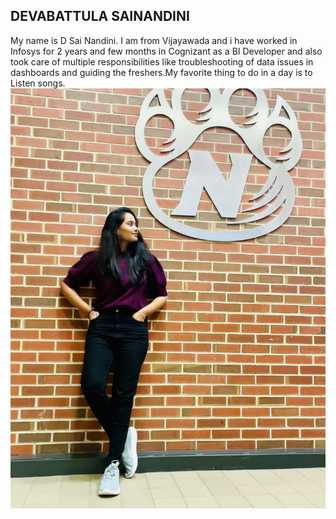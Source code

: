 ## DEVABATTULA SAINANDINI ##
My name is D Sai Nandini. I am from Vijayawada and i have worked in Infosys for 2 years and few months in Cognizant as a BI Developer and also took care of multiple responsibilities like troubleshooting of data issues in dashboards and guiding the freshers.My favorite thing to do in a day is to Listen songs.
![This is my image for this repo](MyImage.jpg)





